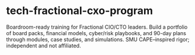 # tech-fractional-cxo-program
Boardroom-ready training for Fractional CIO/CTO leaders. Build a portfolio of board packs, financial models, cyber/risk playbooks, and 90-day plans through modules, case studies, and simulations. SMU CAPE–inspired rigor; independent and not affiliated.
